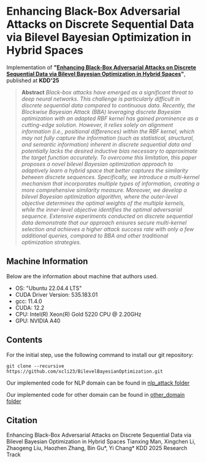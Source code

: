 # Enhancing Black-Box Adversarial Attacks on Discrete Sequential Data via Bilevel Bayesian Optimization in Hybrid Spaces

Implementation of **"[Enhancing Black-Box Adversarial Attacks on Discrete Sequential Data via Bilevel Bayesian Optimization in Hybrid Spaces]()"**, published at **KDD'25**

> **Abstract** *Black-box attacks have emerged as a significant threat to deep neural networks. This challenge is particularly difficult in discrete sequential data compared to continuous data. Recently, the Blockwise Bayesian Attack (BBA) leveraging discrete Bayesian optimization with an adapted RBF kernel has gained prominence as a cutting-edge solution. However, it relies solely on alignment information (i.e., positional differences) within the RBF kernel, which may not fully capture the information (such as statistical,  structural, and semantic information) inherent in discrete sequential data and potentially lacks the desired inductive bias necessary to approximate the target function accurately. To overcome this limitation, this paper proposes a novel bilevel Bayesian optimization approach to adaptively learn a hybrid space that better captures the similarity between discrete sequences. Specifically, we introduce a multi-kernel mechanism that incorporates multiple types of information, creating a more comprehensive similarity measure. Moreover, we develop a bilevel Bayesian optimization algorithm, where the outer-level objective determines the optimal weights of the multiple kernels, while the inner-level objective identifies the optimal adversarial sequence. Extensive experiments conducted on discrete sequential data demonstrate that 
our approach ensures secure multi-kernel selection and achieves a higher attack success rate with only a few additional queries, compared to BBA and other traditional optimization strategies.*

## Machine Information
Below are the information about machine that authors used.
* OS: "Ubuntu 22.04.4 LTS"
* CUDA Driver Version: 535.183.01
* gcc: 11.4.0
* CUDA: 12.2
* CPU: Intel(R) Xeon(R) Gold 5220 CPU @ 2.20GHz
* GPU: NVIDIA A40

## Contents

For the initial step, use the following command to install our git repository:

```git clone --recursive https://github.com/xcli23/BilevelBayesianOptimization.git```

Our implemented code for NLP domain can be found in [nlp\_attack folder](nlp_attack)

Our implemented code for other domain can be found in [other\_domain folder](ips_attack)

## Citation
Enhancing Black-Box Adversarial Attacks on Discrete Sequential Data via Bilevel Bayesian Optimization in Hybrid Spaces
Tianxing Man, Xingchen Li, Zhaogeng Liu, Haozhen Zhang, Bin Gu*, Yi Chang*
KDD 2025 Research Track